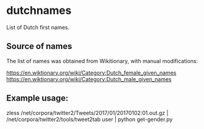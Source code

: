 # dutchnames

List of Dutch first names.

## Source of names
The list of names was obtained from Wikitionary, with manual modifications:

https://en.wiktionary.org/wiki/Category:Dutch_female_given_names
https://en.wiktionary.org/wiki/Category:Dutch_male_given_names

## Example usage:

zless /net/corpora/twitter2/Tweets/2017/01/20170102\:01.out.gz  | /net/corpora/twitter2/tools/tweet2tab user | python get-gender.py